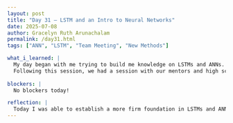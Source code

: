 ```yaml
---
layout: post
title: "Day 31 – LSTM and an Intro to Neural Networks"
date: 2025-07-08
author: Gracelyn Ruth Arunachalam
permalink: /day31.html
tags: ["ANN", "LSTM", "Team Meeting", "New Methods"]

what_i_learned: |
  My day began with me trying to build me knowledge on LSTMs and ANNs. I was able to watch a couple more videos to learn a bit more about the math behind LSTMs. I was able to discover that LSTM nodes (a single neuron) have weights for each of its inputs, a bias and an output. So multiple such neurons form layers that form the neural network. The point at which this differs from LSTMs is that in LSTMs each node in the network has a layer of hidden values (short term memory) and long term memory values. 
  Following this session, we had a session with our mentors and high school teachers. During this segment of our day, we discussed short reflections of how our presentations went. We also were able to come up with new stratergies to improve our presentation for the final symposium. 
  
blockers: |
  No blockers today!

reflection: |
  Today I was able to establish a more firm foundation in LSTMs and ANNs. Our session with our mentor really helped me realize all the mistakes and good things I had made or accomplished in our presentation. I was also able to fully understand what I would need to improve on, such as speed and content summarizing.
---
```

